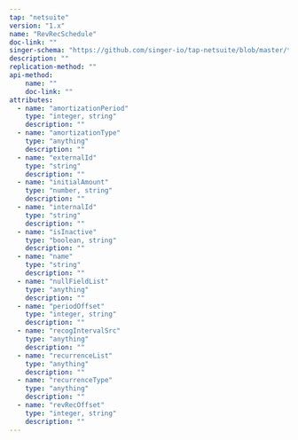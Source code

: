 ```yaml
---
tap: "netsuite"
version: "1.x"
name: "RevRecSchedule"
doc-link: ""
singer-schema: "https://github.com/singer-io/tap-netsuite/blob/master/tap_netsuite/schemas/RevRecSchedule.json"
description: ""
replication-method: ""
api-method:
    name: ""
    doc-link: ""
attributes:
  - name: "amortizationPeriod"
    type: "integer, string"
    description: ""
  - name: "amortizationType"
    type: "anything"
    description: ""
  - name: "externalId"
    type: "string"
    description: ""
  - name: "initialAmount"
    type: "number, string"
    description: ""
  - name: "internalId"
    type: "string"
    description: ""
  - name: "isInactive"
    type: "boolean, string"
    description: ""
  - name: "name"
    type: "string"
    description: ""
  - name: "nullFieldList"
    type: "anything"
    description: ""
  - name: "periodOffset"
    type: "integer, string"
    description: ""
  - name: "recogIntervalSrc"
    type: "anything"
    description: ""
  - name: "recurrenceList"
    type: "anything"
    description: ""
  - name: "recurrenceType"
    type: "anything"
    description: ""
  - name: "revRecOffset"
    type: "integer, string"
    description: ""
---
```


